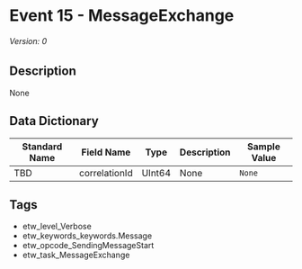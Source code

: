 # Event 15 - MessageExchange
###### Version: 0

## Description
None

## Data Dictionary
|Standard Name|Field Name|Type|Description|Sample Value|
|---|---|---|---|---|
|TBD|correlationId|UInt64|None|`None`|

## Tags
* etw_level_Verbose
* etw_keywords_keywords.Message
* etw_opcode_SendingMessageStart
* etw_task_MessageExchange